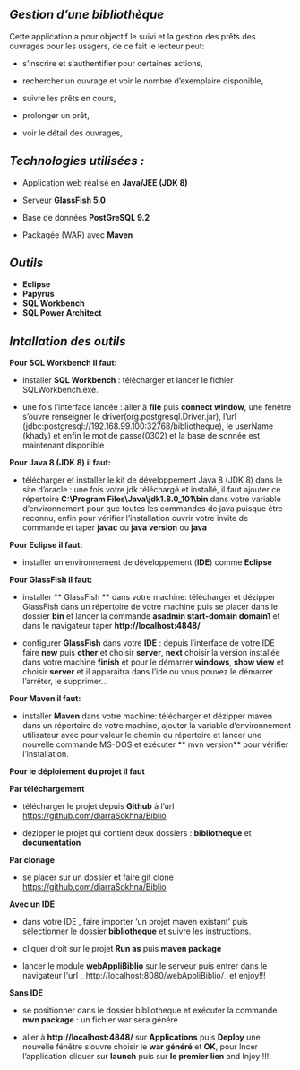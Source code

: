 _Gestion d’une bibliothèque_
--------

Cette application a pour objectif le suivi et la gestion des prêts des ouvrages pour les usagers, de ce fait le lecteur peut:

* s’inscrire et s’authentifier pour certaines actions,

* rechercher un ouvrage et voir le nombre d’exemplaire disponible,

* suivre les prêts en cours,

* prolonger un prêt,

* voir le détail des ouvrages,

_Technologies utilisées :_
-----

* Application web réalisé en **Java/JEE (JDK 8)**

* Serveur **GlassFish 5.0**

* Base de données **PostGreSQL 9.2**

* Packagée (WAR) avec **Maven**

_Outils_
----

* **Eclipse**
* **Papyrus**
* **SQL Workbench**
* **SQL Power Architect**

_Intallation des outils_
----

**Pour SQL Workbench il faut:**

* installer **SQL Workbench** : télécharger et lancer le fichier SQLWorkbench.exe.

* une fois l’interface lancée : aller à **file** puis **connect window**, une fenêtre s’ouvre renseigner le driver(org.postgresql.Driver.jar), l’url (jdbc:postgresql://192.168.99.100:32768/bibliotheque), le userName (khady) et enfin le mot de passe(0302) et la base de sonnée est maintenant disponible 

**Pour Java 8 (JDK 8) il faut:**

* télécharger et installer le kit de développement Java 8 (JDK 8) dans le site d’oracle : une fois votre jdk téléchargé et installé, il faut ajouter ce répertoire __C:\Program Files\Java\jdk1.8.0_101\bin__ dans votre variable d’environnement pour que toutes les commandes de java puisque être reconnu, enfin pour vérifier l’installation ouvrir votre invite de commande et taper **javac** ou  **java version** ou  **java**

**Pour Eclipse il faut:**

*  installer un environnement de développement (**IDE**) comme **Eclipse** 

**Pour GlassFish il faut:**

* installer ** GlassFish ** dans votre machine: télécharger et dézipper GlassFish dans un répertoire de votre machine puis se placer dans le dossier **bin** et lancer la commande  **asadmin start-domain domain1** et dans le navigateur taper **http://localhost:4848/**

* configurer **GlassFish** dans votre **IDE** : depuis l’interface de votre IDE faire **new** puis **other** et choisir **server**, **next** choisir la version installée dans votre machine **finish** et pour le démarrer **windows**, **show view** et choisir **server** et il apparaitra dans l’ide ou vous pouvez le démarrer l’arrêter, le supprimer…

**Pour Maven il faut:**

* installer **Maven** dans votre machine: télécharger et dézipper maven dans un répertoire de votre machine, ajouter la variable d’environnement utilisateur avec pour valeur le chemin du répertoire et lancer une nouvelle commande MS-DOS et exécuter ** mvn version** pour vérifier l’installation.
 
**Pour le déploiement du projet il faut**

**Par téléchargement**

* télécharger le projet depuis **Github** à l’url https://github.com/diarraSokhna/Biblio

* dézipper le projet qui contient deux dossiers : **bibliotheque** et **documentation**

**Par clonage**

* se placer sur un dossier et faire git clone https://github.com/diarraSokhna/Biblio

**Avec un IDE**

* dans votre IDE , faire importer ‘un projet maven existant’ puis sélectionner le dossier **bibliotheque** et suivre les instructions. 

* cliquer droit sur le projet **Run as** puis **maven package**

* lancer le module **webAppliBiblio** sur le serveur puis entrer dans le navigateur l'url _ http://localhost:8080/webAppliBiblio/_ et enjoy!!!

**Sans IDE**

* se positionner dans le dossier bibliotheque et exécuter la commande **mvn package** : un fichier war sera généré 

* aller à **http://localhost:4848/** sur **Applications** puis **Deploy** une nouvelle fénêtre s’ouvre  choisir le **war généré** et **OK**, pour lncer l’application cliquer sur **launch** puis sur **le premier lien** and Injoy !!!!

